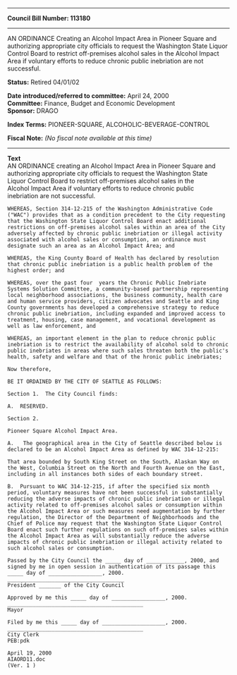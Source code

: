 * * * * *  
  
**Council Bill Number: [](#h0)[](#h2)113180**  
  
* * * * *  
  
AN ORDINANCE Creating an Alcohol Impact Area in Pioneer Square and authorizing appropriate city officials to request the Washington State Liquor Control Board to restrict off-premises alcohol sales in the Alcohol Impact Area if voluntary efforts to reduce chronic public inebriation are not successful.  
  
**Status:** Retired 04/01/02   
  
**Date introduced/referred to committee:** April 24, 2000   
**Committee:** Finance, Budget and Economic Development   
**Sponsor:** DRAGO   
  
**Index Terms:** PIONEER-SQUARE, ALCOHOLIC-BEVERAGE-CONTROL  
  
**Fiscal Note:** *(No fiscal note available at this time)*  
  
* * * * *  
  
**Text**  
    AN ORDINANCE creating an Alcohol Impact Area in Pioneer Square and  
    authorizing appropriate city officials to request the Washington State  
    Liquor Control Board to restrict off-premises alcohol sales in the  
    Alcohol Impact Area if voluntary efforts  to reduce chronic public  
    inebriation are not successful.  
  
    WHEREAS, Section 314-12-215 of the Washington Administrative Code  
    ("WAC") provides that as a condition precedent to the City requesting  
    that the Washington State Liquor Control Board enact additional  
    restrictions on off-premises alcohol sales within an area of the City  
    adversely affected by chronic public inebriation or illegal activity  
    associated with alcohol sales or consumption, an ordinance must  
    designate such an area as an Alcohol Impact Area; and  
  
    WHEREAS, the King County Board of Health has declared by resolution  
    that chronic public inebriation is a public health problem of the  
    highest order; and  
  
    WHEREAS, over the past four  years the Chronic Public Inebriate  
    Systems Solution Committee, a community-based partnership representing  
    local neighborhood associations, the business community, health care  
    and human service providers, citizen advocates and Seattle and King  
    County governments has developed a comprehensive strategy to reduce  
    chronic public inebriation, including expanded and improved access to  
    treatment, housing, case management, and vocational development as  
    well as law enforcement, and  
  
    WHEREAS, an important element in the plan to reduce chronic public  
    inebriation is to restrict the availability of alcohol sold to chronic  
    public inebriates in areas where such sales threaten both the public's  
    health, safety and welfare and that of the hronic public inebriates;  
  
    Now therefore,  
  
    BE IT ORDAINED BY THE CITY OF SEATTLE AS FOLLOWS:  
  
    Section 1.  The City Council finds:  
  
    A.  RESERVED.  
  
    Section 2.  
  
    Pioneer Square Alcohol Impact Area.  
  
    A.   The geographical area in the City of Seattle described below is  
    declared to be an Alcohol Impact Area as defined by WAC 314-12-215:  
  
    That area bounded by South King Street on the South, Alaskan Way on  
    the West, Columbia Street on the North and Fourth Avenue on the East,  
    including in all instances both sides of each boundary street.  
  
    B.  Pursuant to WAC 314-12-215, if after the specified six month  
    period, voluntary measures have not been successful in substantially  
    reducing the adverse impacts of chronic public inebriation or illegal  
    activity related to off-premises alcohol sales or consumption within  
    the Alcohol Impact Area or such measures need augmentation by further  
    regulation, the Director of the Department of Neighborhoods and the  
    Chief of Police may request that the Washington State Liquor Control  
    Board enact such further regulations on such off-premises sales within  
    the Alcohol Impact Area as will substantially reduce the adverse  
    impacts of chronic public inebriation or illegal activity related to  
    such alcohol sales or consumption.  
  
    Passed by the City Council the _____ day of ____________, 2000, and  
    signed by me in open session in authentication of its passage this  
    _____ day of _________________, 2000.  
    _____________________________________  
    President _______ of the City Council  
  
    Approved by me this _____ day of _________________, 2000.  
    ___________________________________________  
    Mayor  
  
    Filed by me this _____ day of ____________________, 2000.  
    ___________________________________________  
    City Clerk  
    PEB:pdk  
  
    April 19, 2000  
    AIAORD11.doc  
    (Ver. 1 )  
